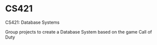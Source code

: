 # CS421
CS421: Database Systems

Group projects to create a Database System based on the game Call of Duty
